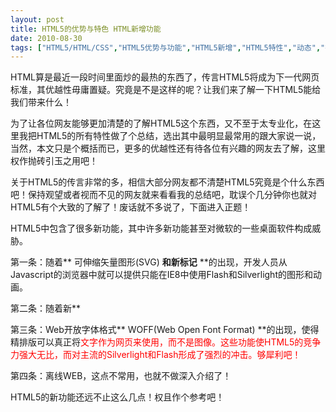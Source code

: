 ```yaml
---
layout: post
title: HTML5的优势与特色 HTML新增功能		
date: 2010-08-30
tags: ["HTML5/HTML/CSS","HTML5优势与功能","HTML5新增","HTML5特性","动态","行业新闻"]
---
```


HTML算是最近一段时间里面炒的最热的东西了，传言HTML5将成为下一代网页标准，其优越性毋庸置疑。究竟是不是这样的呢？让我们来了解一下HTML5能给我们带来什么！

为了让各位网友能够更加清楚的了解HTML5这个东西，又不至于太专业化，在这里我把HTML5的所有特性做了个总结，选出其中最明显最常用的跟大家说一说，当然，本文只是个概括而已，更多的优越性还有待各位有兴趣的网友去了解，这里权作抛砖引玉之用吧！

关于HTML5的传言非常的多，相信大部分网友都不清楚HTML5究竟是个什么东西吧！保持观望或者视而不见的网友就来看看我的总结吧，耽误个几分钟你也就对HTML5有个大致的了解了！废话就不多说了，下面进入正题！

HTML5中包含了很多新功能，其中许多新功能甚至对微软的一些桌面软件构成威胁。

第一条：随着** 可伸缩矢量图形(SVG) **和新标记** <canvas> **的出现，开发人员从Javascript的浏览器中就可以提供只能在IE8中使用Flash和Silverlight的图形和动画。

第二条：随着新** <audio> **和** <video> **标签的出现，没有富互联网应用(RIA)插件使用经验的人员也能完成多媒体的嵌入工作。

第三条：Web开放字体格式** WOFF(Web Open Font Format) **的出现，使得精排版可以真正将<span style="color: red;">文字作为网页来使用，而不是图像。这些功能使HTML5的竞争力强大无比，而对主流的Silverlight和Flash形成了强烈的冲击。够犀利吧！

第四条：离线WEB，这点不常用，也就不做深入介绍了！

HTML5的新功能还远不止这么几点！权且作个参考吧！		